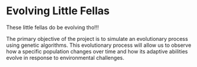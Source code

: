 # Evolving Little Fellas
 These little fellas do be evolving tho!!!

The primary objective of the project is to simulate an evolutionary process using genetic algorithms. 
This evolutionary process will allow us to observe how a specific population changes over time and how its adaptive abilities evolve in response to environmental challenges.
